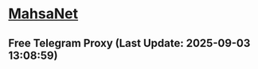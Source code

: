 
# [MahsaNet](https://t.me/mahsa_net)
## Free Telegram Proxy (Last Update: 2025-09-03 13:08:59)

    